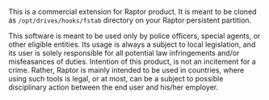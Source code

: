 This is a commercial extension for Raptor product. It is meant to be cloned as `/opt/drives/hooks/fstab` directory on your Raptor persistent partition.

This software is meant to be used only by police officers, special agents, or other eligible entities. Its usage is always a subject to local legislation, and its user is solely responsible for all potential law infringements and/or misfeasances of duties. Intention of this product, is not an incitement for a crime. Rather, Raptor is mainly intended to be used in countries, where using such tools is legal, or at most, can be a subject to possible disciplinary action between the end user and his/her employer.
